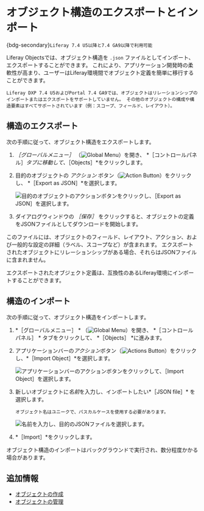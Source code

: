 # オブジェクト構造のエクスポートとインポート

{bdg-secondary}`Liferay 7.4 U5以降と7.4 GA9以降で利用可能`

Liferay Objectsでは、オブジェクト構造を `.json` ファイルとしてインポート、エクスポートすることができます。 これにより、アプリケーション開発時の柔軟性が高まり、ユーザーはLiferay環境間でオブジェクト定義を簡単に移行することができます。

```{important}
Liferay DXP 7.4 U5およびPortal 7.4 GA9では、オブジェクトはリレーションシップのインポートまたはエクスポートをサポートしていません。 その他のオブジェクトの構成や構造要素はすべてサポートされています（例：スコープ、フィールド、レイアウト）。
```

## 構造のエクスポート

次の手順に従って、オブジェクト構造をエクスポートします。

1. *［グローバルメニュー］* （![Global Menu](../../../images/icon-applications-menu.png)）を開き、 *［コントロールパネル］*タブに移動して、*［Objects］*をクリックします。

1. 目的のオブジェクトの *アクション* ボタン（![Action Button](../../../images/icon-actions.png)）をクリックし、 *［Export as JSON］*を選択します。

   ![目的のオブジェクトのアクションボタンをクリックし、［Export as JSON］を選択します。](./exporting-and-importing-object-structures/images/01.png)

1. ダイアログウィンドウの *［保存］* をクリックすると、オブジェクトの定義をJSONファイルとしてダウンロードを開始します。

このファイルには、オブジェクトのフィールド、レイアウト、アクション、および一般的な設定の詳細（ラベル、スコープなど）が含まれます。 エクスポートされたオブジェクトにリレーションシップがある場合、それらはJSONファイルに含まれません。

エクスポートされたオブジェクト定義は、互換性のあるLiferay環境にインポートすることができます。

## 構造のインポート

次の手順に従って、オブジェクト構造をインポートします。

1. *［グローバルメニュー］ * （![Global Menu](../../../images/icon-applications-menu.png)）を開き、 *［コントロールパネル］ * タブをクリックして、 *［Objects］ *に進みます。

1. アプリケーションバーの*アクション*ボタン（![Actions Button](../../../images/icon-actions.png)）をクリックし、*［Import Object］*を選択します。

   ![アプリケーションバーのアクションボタンをクリックして、［Import Object］を選択します。](./exporting-and-importing-object-structures/images/02.png)

1. 新しいオブジェクトに*名前*を入力し、インポートしたい*［JSON file］* を選択します。

   ```{important}
   オブジェクト名はユニークで、パスカルケースを使用する必要があります。
   ```

   ![名前を入力し、目的のJSONファイルを選択します。](./exporting-and-importing-object-structures/images/03.png)

1. *［Import］*をクリックします。

オブジェクト構造のインポートはバックグラウンドで実行され、数分程度かかる場合があります。

## 追加情報

* [オブジェクトの作成](./creating-objects.md)
* [オブジェクトの管理](./managing-objects.md)
